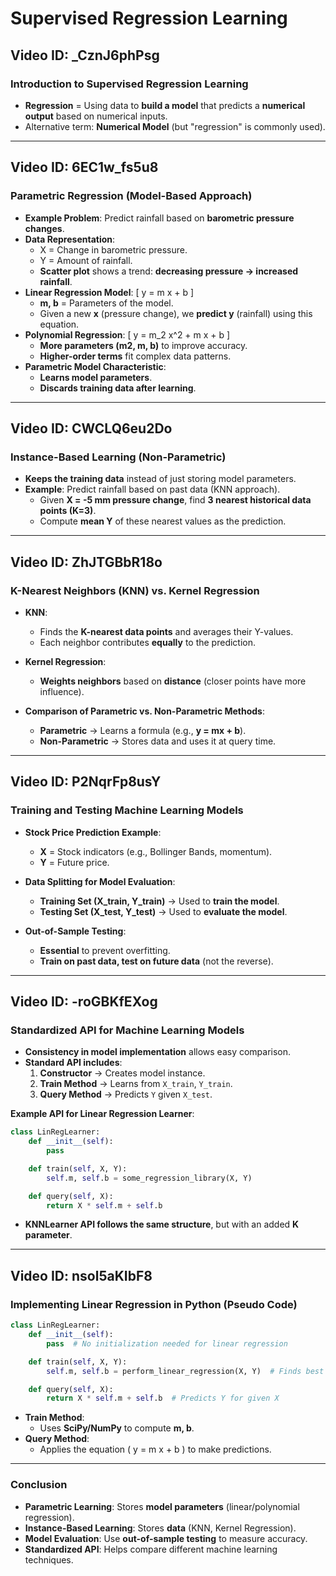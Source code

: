 # Supervised Regression Learning

## Video ID: _CznJ6phPsg
### Introduction to Supervised Regression Learning
- **Regression** = Using data to **build a model** that predicts a **numerical output** based on numerical inputs.
- Alternative term: **Numerical Model** (but "regression" is commonly used).

---

## Video ID: 6EC1w_fs5u8
### Parametric Regression (Model-Based Approach)
- **Example Problem**: Predict rainfall based on **barometric pressure changes**.
- **Data Representation**:
  - X = Change in barometric pressure.
  - Y = Amount of rainfall.
  - **Scatter plot** shows a trend: **decreasing pressure → increased rainfall**.
- **Linear Regression Model**:
  \[ y = m x + b \]
  - **m, b** = Parameters of the model.
  - Given a new **x** (pressure change), we **predict y** (rainfall) using this equation.
- **Polynomial Regression**:
  \[ y = m_2 x^2 + m x + b \]
  - **More parameters (m2, m, b)** to improve accuracy.
  - **Higher-order terms** fit complex data patterns.
- **Parametric Model Characteristic**:  
  - **Learns model parameters**.
  - **Discards training data after learning**.

---

## Video ID: CWCLQ6eu2Do
### Instance-Based Learning (Non-Parametric)
- **Keeps the training data** instead of just storing model parameters.
- **Example**: Predict rainfall based on past data (KNN approach).
  - Given **X = -5 mm pressure change**, find **3 nearest historical data points (K=3)**.
  - Compute **mean Y** of these nearest values as the prediction.

---

## Video ID: ZhJTGBbR18o
### K-Nearest Neighbors (KNN) vs. Kernel Regression
- **KNN**:
  - Finds the **K-nearest data points** and averages their Y-values.
  - Each neighbor contributes **equally** to the prediction.

- **Kernel Regression**:
  - **Weights neighbors** based on **distance** (closer points have more influence).

- **Comparison of Parametric vs. Non-Parametric Methods**:
  - **Parametric** → Learns a formula (e.g., **y = mx + b**).
  - **Non-Parametric** → Stores data and uses it at query time.

---

## Video ID: P2NqrFp8usY
### Training and Testing Machine Learning Models
- **Stock Price Prediction Example**:
  - **X** = Stock indicators (e.g., Bollinger Bands, momentum).
  - **Y** = Future price.

- **Data Splitting for Model Evaluation**:
  - **Training Set (X_train, Y_train)** → Used to **train the model**.
  - **Testing Set (X_test, Y_test)** → Used to **evaluate the model**.

- **Out-of-Sample Testing**:
  - **Essential** to prevent overfitting.
  - **Train on past data, test on future data** (not the reverse).

---

## Video ID: -roGBKfEXog
### Standardized API for Machine Learning Models
- **Consistency in model implementation** allows easy comparison.
- **Standard API includes**:
  1. **Constructor** → Creates model instance.
  2. **Train Method** → Learns from `X_train`, `Y_train`.
  3. **Query Method** → Predicts `Y` given `X_test`.

**Example API for Linear Regression Learner**:
```python
class LinRegLearner:
    def __init__(self):
        pass

    def train(self, X, Y):
        self.m, self.b = some_regression_library(X, Y)

    def query(self, X):
        return X * self.m + self.b
```
- **KNNLearner API follows the same structure**, but with an added **K parameter**.

---

## Video ID: nsol5aKIbF8
### Implementing Linear Regression in Python (Pseudo Code)
```python
class LinRegLearner:
    def __init__(self):
        pass  # No initialization needed for linear regression

    def train(self, X, Y):
        self.m, self.b = perform_linear_regression(X, Y)  # Finds best m, b

    def query(self, X):
        return X * self.m + self.b  # Predicts Y for given X
```
- **Train Method**:
  - Uses **SciPy/NumPy** to compute **m, b**.
- **Query Method**:
  - Applies the equation \( y = m x + b \) to make predictions.

---

### Conclusion
- **Parametric Learning**: Stores **model parameters** (linear/polynomial regression).
- **Instance-Based Learning**: Stores **data** (KNN, Kernel Regression).
- **Model Evaluation**: Use **out-of-sample testing** to measure accuracy.
- **Standardized API**: Helps compare different machine learning techniques.

